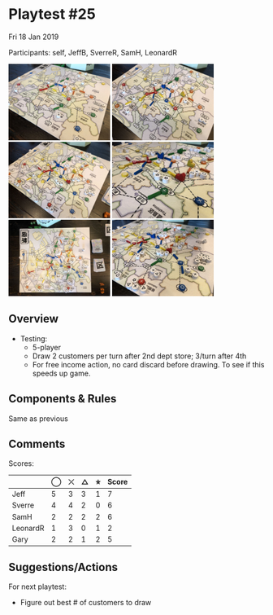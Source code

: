 # Playtest #25

Fri 18 Jan 2019

Participants: self, JeffB, SverreR, SamH, LeonardR

<img src="images/pt25/pt25-1040.jpg" height="150px"/> <img src="images/pt25/pt25-1041.jpg" height="150px"/> <img src="images/pt25/pt25-1042.jpg" height="150px"/> <img src="images/pt25/pt25-1043.jpg" height="150px"/> <img src="images/pt25/pt25-1044.jpg" height="150px"/> <img src="images/pt25/pt25-1045.jpg" height="150px"/> 

## Overview

* Testing:
	* 5-player
	* Draw 2 customers per turn after 2nd dept store; 3/turn after 4th
	* For free income action, no card discard before drawing. To see if this speeds up game.

## Components & Rules

Same as previous

## Comments

Scores: 

|          |  ◯  |  ⤫  |  △  |  ⭐︎  | Score |
| -------- | --- | --- | --- | --- | --- |
| Jeff     |  5  |  3  |  3  |  1  |  7  |
| Sverre   |  4  |  4  |  2  |  0  |  6  |
| SamH     |  2  |  2  |  2  |  2  |  6  |
| LeonardR |  1  |  3  |  0  |  1  |  2  |
| Gary     |  2  |  2  |  1  |  2  |  5  |


## Suggestions/Actions

For next playtest:

* Figure out best # of customers to draw

